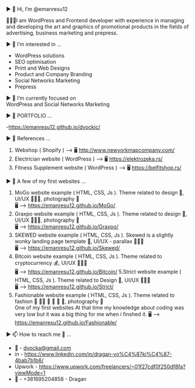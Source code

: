 ▶️ 👋 Hi, I’m @emanresu12<br>

🧑🏼‍💻I am WordPress and Frontend developer with
experience in managing and developing the art and
graphics of promotional products in the fields of
advertising, business marketing and prepress.


▶️ 👀 I’m interested in ...<br>
 - WordPress solutions
 - SEO optimisation
 - Print and Web Designs
 - Product and Company Branding
 - Social Networks Marketing
 - Prepress

▶️ 🌱 I’m currently focused on<br>
WordPress and Social Networks Marketing

▶️ 💼 PORTFOLIO ...<br>

-https://emanresu12.github.io/dvockic/

▶️ 💼 References ...

1. Webshop ( Shopify ) --> 🖥
http://www.newyorkmapcompany.com/
2. Electrician website ( WordPress ) --> 🖥
https://elektrozeka.rs/ 
3. Fitness Supplement website ( WordPress ) --> 🖥
https://belfitshop.rs/

▶️ 💼 A few of my first websites ...

1. MoGo website example ( HTML, CSS, Js ). Theme related to design 🎨, UI/UX 🧑🏼‍💻, photography 📸<br> 
🖥 --> https://emanresu12.github.io/MoGo/
2. Graxpo website example ( HTML, CSS, Js ). Theme related to design 🎨, UI/UX 🧑🏼‍💻, photography 📸<br> 
🖥 --> https://emanresu12.github.io/Graxpo/
3. SKEWED website example ( HTML, CSS, Js ). Skewed is a slightly wonky landing page template 🎨, UI/UX - parallax 🧑🏼‍💻<br> 
🖥 --> https://emanresu12.github.io/Skewed/
4. Bitcoin website example ( HTML, CSS, Js ). Theme related to cryptocurrency 💰, UI/UX 🧑🏼‍💻<br>
🖥 --> https://emanresu12.github.io/Bitcoin/
5.Strict website example ( HTML, CSS, Js ). Theme related to Design 🎨, UI/UX 🧑🏼‍💻<br>
🖥 --> https://emanresu12.github.io/Strict/
6. Fashionable website example ( HTML, CSS, Js ). Theme related to fashion 💅 💇‍♀️ 👗 👔 👠 👞, photography 📸<br> 
 One of my first websites At that time my knowledge about coding was very low but it was a big thing for me when i finshed it.
🖥 --> https://emanresu12.github.io/Fashionable/


▶️ 📫 How to reach me 📲 ...<br>
- 📧 - dvocka@gmail.com <br>
- in - https://www.linkedin.com/in/dragan-vo%C4%87ki%C4%87-4bab7b1b6/
- Upwork - https://www.upwork.com/freelancers/~01f27cdf0f250df8fa?viewMode=1
- 📱 - +381695204858 - Dragan 

<!---
emanresu12/emanresu12 is a ✨ special ✨ repository because its `README.md` (this file) appears on your GitHub profile.
You can click the Preview link to take a look at your changes.
--->
